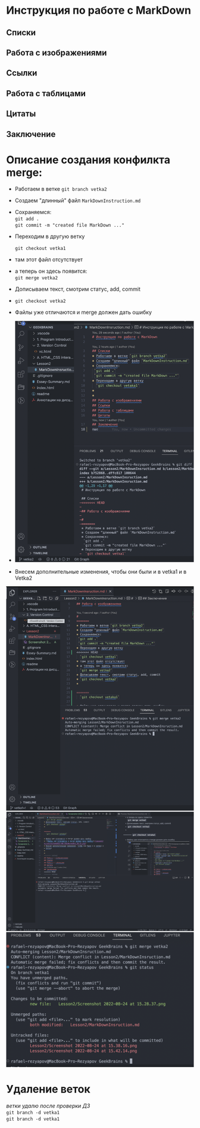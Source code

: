 # Инструкция по работе с MarkDown
<!--- 
Далее идут строки из vetka2 
после того как я вручную убрал все 
служебные Git уточнения, появившиеся
После попытки слияния 
---> 
## Списки

## Работа с изображениями

## Ссылки
## Работа с таблицами
## Цитаты
## Заключение

# Описание создания конфилкта merge:
* Работаем в ветке `git branch vetka2`
* Создаем "длинный" файл `MarkDownInstruction.md`
* Сохраняемся:  
 `git add .`  
 `git commit -m "created file MarkDown ..."` 
* Переходим в другую ветку  

  `git checkout vetka1`
* там этот файл отсутствует 
* a теперь он здесь появится:  
  `git merge vetka2`
* Дописываем текст, смотрим статус, add, commit  
* `git checkout vetka2`

* Файлы уже отличаются и merge должен дать ошибку
* ![Файлы уже отличаются и merge должен дать ошибку](/Lesson2/Screenshot%202022-08-24%20at%2015.28.37.png)
* Внесем дополнительные изменения, чтобы они были и в vetka1 и в Vetka2

![](Screenshot%202022-08-24%20at%2015.38.16.png)
![](Screenshot%202022-08-24%20at%2015.42.14.png)
![](Screenshot%202022-08-24%20at%2015.47.25.png)

# Удаление веток
  *ветки удалю после проверки ДЗ*  
  `git branch -d vetka1`  
  `git branch -d vetka1`